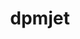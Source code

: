 ---
title: "dpmjet"
layout: cache
categories: [package, develop]
meta: {"compilers": ["gcc@11.4.0"], "num_specs": 8, "num_specs_by_stack": {"hep": 8, "root": 8}, "oss": ["ubuntu22.04"], "platforms": ["linux"], "stacks": ["hep", "root"], "targets": ["x86_64_v3"], "versions": ["19.3.7"]}
spec_details: [{"compiler": "gcc@11.4.0", "hash": "cmeplb2gbihtrrmckfhthle735p55waf", "os": "ubuntu22.04", "platform": "linux", "size": "-", "stacks": ["hep", "root"], "target": "x86_64_v3", "variants": ["build_system=makefile"], "versions": ["19.3.7"]}, {"compiler": "gcc@11.4.0", "hash": "gjkbz73fwiehqpruixwq5zu5tsthmn46", "os": "ubuntu22.04", "platform": "linux", "size": "-", "stacks": ["hep", "root"], "target": "x86_64_v3", "variants": ["build_system=makefile"], "versions": ["19.3.7"]}, {"compiler": "gcc@11.4.0", "hash": "l7lgra6lm5c5uc3yb44gs3aa7d3cazpf", "os": "ubuntu22.04", "platform": "linux", "size": "-", "stacks": ["hep", "root"], "target": "x86_64_v3", "variants": ["build_system=makefile"], "versions": ["19.3.7"]}, {"compiler": "gcc@11.4.0", "hash": "lxnqjkplbhbmda243olfvy7b3fuyiqxg", "os": "ubuntu22.04", "platform": "linux", "size": "-", "stacks": ["hep", "root"], "target": "x86_64_v3", "variants": ["build_system=makefile"], "versions": ["19.3.7"]}, {"compiler": "gcc@11.4.0", "hash": "pm2aksshwppf5bq4nga44fiswuvbzssv", "os": "ubuntu22.04", "platform": "linux", "size": "-", "stacks": ["hep", "root"], "target": "x86_64_v3", "variants": ["build_system=makefile"], "versions": ["19.3.7"]}, {"compiler": "gcc@11.4.0", "hash": "shkrgezbrgld6iashezck2ehwamq6pfk", "os": "ubuntu22.04", "platform": "linux", "size": "-", "stacks": ["hep", "root"], "target": "x86_64_v3", "variants": ["build_system=makefile"], "versions": ["19.3.7"]}, {"compiler": "gcc@11.4.0", "hash": "tcu3wluubuui2mpp33dho374f3e43bhw", "os": "ubuntu22.04", "platform": "linux", "size": "-", "stacks": ["hep", "root"], "target": "x86_64_v3", "variants": ["build_system=makefile"], "versions": ["19.3.7"]}, {"compiler": "gcc@11.4.0", "hash": "x3jh5ivdl6seickkadp34qmko5cg5pws", "os": "ubuntu22.04", "platform": "linux", "size": "-", "stacks": ["hep", "root"], "target": "x86_64_v3", "variants": ["build_system=makefile"], "versions": ["19.3.7"]}]
---